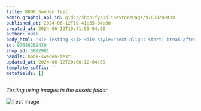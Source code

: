 ```yaml
---
title: BOOK:Sweden:Test
admin_graphql_api_id: gid://shopify/OnlineStorePage/97688289439
published_at: 2024-06-12T19:41:55-04:00
created_at: 2024-06-12T19:41:55-04:00
author: null
body_html: '<i> Testing </i> <div style="text-align: start; break-after:page"><img src="../../assets/images/headroom-screen.png" alt="" style="float: none;"></div>'
id: 97688289430
shop_id: 5892901
handle: book-sweden-test
updated_at: 2024-06-12T20:00:12-04:00
template_suffix: ''
metafields: []
---
```

_Testing using images in the assets folder_

![Test Image](../../assets/images/headroom-screen.png "Test Image")
